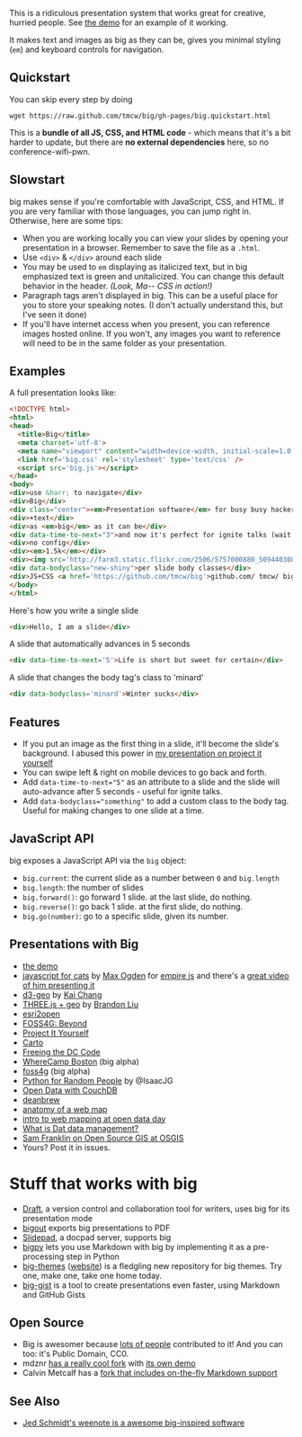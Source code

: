 This is a ridiculous presentation system that works great for
creative, hurried people. See [the demo](http://macwright.org/big/demo.html)
for an example of it working.

It makes text and images as big as they can be, gives you minimal
styling (`em`) and keyboard controls for navigation.

## Quickstart

You can skip every step by doing

    wget https://raw.github.com/tmcw/big/gh-pages/big.quickstart.html

This is a **bundle of all JS, CSS, and HTML code** - which means that it's
a bit harder to update, but there are **no external dependencies** here,
so no conference-wifi-pwn.

## Slowstart

big makes sense if you're comfortable with JavaScript, CSS, and HTML.
If you are very familiar with those languages, you can jump right in.
Otherwise, here are some tips:

* When you are working locally you can view your slides by opening your
  presentation in a browser. Remember to save the file as a `.html`.
* Use `<div>` & `</div>` around each slide
* You may be used to `em` displaying as italicized text, but in big emphasized
  text is green and unitalicized. You can change this default behavior in the header. <em>(Look, Ma-- CSS in action!)</em>
* Paragraph tags aren't displayed in big. This can be a useful place for you
  to store your speaking notes. (I don't actually understand this, but I've seen it done)
* If you'll have internet access when you present, you can reference images
  hosted online. If you won't, any images you want to reference will need to
  be in the same folder as your presentation.

## Examples

A full presentation looks like:

```html
<!DOCTYPE html>
<html>
<head>
  <title>Big</title>
  <meta charset='utf-8'>
  <meta name="viewport" content="width=device-width, initial-scale=1.0, maximum-scale=1.0, user-scalable=0" />
  <link href='big.css' rel='stylesheet' type='text/css' />
  <script src='big.js'></script>
</head>
<body>
<div>use &harr; to navigate</div>
<div>Big</div>
<div class="center"><em>Presentation software</em> for busy busy hackers</div>
<div>+text</div>
<div>as <em>big</em> as it can be</div>
<div data-time-to-next="3">and now it's perfect for ignite talks (wait 3 seconds)</div>
<div>no config</div>
<div><em>1.5k</em></div>
<div><img src='http://farm3.static.flickr.com/2506/5757000880_509440308e_z.jpg' /> images too</div>
<div data-bodyclass="new-shiny">per slide body classes</div>
<div>JS+CSS <a href='https://github.com/tmcw/big'>github.com/ tmcw/ big</a></div>
</body>
</html>
```

Here's how you write a single slide

```html
<div>Hello, I am a slide</div>
```

A slide that automatically advances in 5 seconds

```html
<div data-time-to-next='5'>Life is short but sweet for certain</div>
```

A slide that changes the body tag's class to 'minard'

```html
<div data-bodyclass='minard'>Winter sucks</div>
```

## Features

* If you put an image as the first thing in a slide, it'll become the slide's background. I abused this power in
  [my presentation on project it yourself](http://macwright.org/presentations/projections/#0)
* You can swipe left & right on mobile devices to go back and forth.
* Add `data-time-to-next="5"` as an attribute to a slide and the slide will auto-advance after 5 seconds - useful for ignite talks.
* Add `data-bodyclass="something"` to add a custom class to the body tag. Useful for making changes to one slide at a time.

## JavaScript API

big exposes a JavaScript API via the `big` object:

* `big.current`: the current slide as a number between `0` and `big.length`
* `big.length`: the number of slides
* `big.forward()`: go forward 1 slide. at the last slide, do nothing.
* `big.reverse()`: go back 1 slide. at the first slide, do nothing.
* `big.go(number)`: go to a specific slide, given its number.

## Presentations with Big

* [the demo](http://macwright.org/big/demo.html)
* [javascript for cats](http://maxogden.github.com/slides/empirejs/index.html#0) by [Max Ogden](http://maxogden.com/) for [empire js](http://empirejs.org/) and there's a
  [great video of him presenting it](http://www.youtube.com/watch?v=GeCWaTML3D0)
* [d3-geo](http://exposedata.com/talk/d3-geo/#0) by [Kai Chang](https://twitter.com/syntagmatic)
* [THREE.js + geo](http://bdon.org/talk-2013-1-29.html#0) by [Brandon Liu](http://bdon.org/)
* [esri2open](http://calvinmetcalf.github.io/esri2open/#0)
* [FOSS4G: Beyond](http://macwright.org/presentations/beyond/)
* [Project It Yourself](http://macwright.org/presentations/projections/#0)
* [Carto](http://macwright.org/presentations/carto/)
* [Freeing the DC Code](http://macwright.org/presentations/dccode/)
* [WhereCamp Boston](http://macwright.org/presentations/wherecampboston/) (big alpha)
* [foss4g](http://macwright.org/presentations/foss4g/1.html) (big alpha)
* [Python for Random People](http://isaacjg.github.io/intro_to_python/python_presentation/python_presentation.html#0) by @IsaacJG
* [Open Data with CouchDB](http://pres.macode.org)
* [deanbrew](http://dbsgeo.com/deanbrew/#0)
* [anatomy of a web map](http://maptime.github.io/anatomy-of-a-web-map/)
* [intro to web mapping at open data day](http://copystar.github.io/intro-web-mapping-odd14/)
* [What is Dat data management?](https://maxogden.github.io/slides/okcon/index.html#0)
* [Sam Franklin on Open Source GIS at OSGIS](http://samfranklin.github.io/osgis2014/)
* Yours? Post it in issues.

# Stuff that works with big

* [Draft](https://draftin.com/), a version control and collaboration tool for writers, uses big for its presentation mode
* [bigout](https://github.com/abenrob/bigout) exports big presentations to PDF
* [Slidepad](http://slidepad.herokuapp.com/), a docpad server, supports big
* [bigpy](https://github.com/harperreed/bigpy) lets you use Markdown with big by implementing it as a pre-processing step in Python
* [big-themes](https://github.com/tmcw/big-themes) ([website](http://macwright.org/big-themes/#0))
is a fledgling new repository for big themes. Try one, make one, take one home
today.
* [big-gist](http://big.artemis.cat/) is a tool to create presentations even faster, using Markdown and GitHub Gists

## Open Source

* Big is awesomer because [lots of people](https://github.com/tmcw/big/graphs/contributors)
  contributed to it! And you can too: it's Public Domain, CC0.
* mdznr [has a really cool fork](https://github.com/mdznr/big)
  with [its own demo](http://mdznr.github.com/big/#0)
* Calvin Metcalf has a [fork that includes on-the-fly Markdown support](https://github.com/calvinmetcalf/medium)

## See Also

* [Jed Schmidt's weenote is a awesome big-inspired software](https://github.com/jed/weenote)
